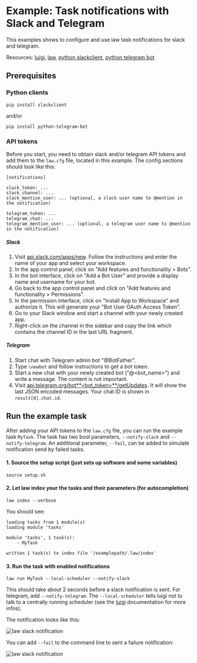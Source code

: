 # Example: Task notifications with Slack and Telegram

This examples shows to configure and use law task notifications for slack and telegram.

Resources: [luigi](http://luigi.readthedocs.io/en/stable), [law](http://law.readthedocs.io/en/latest), [python slackclient](https://github.com/slackapi/python-slackclient), [python telegram bot](https://github.com/python-telegram-bot/python-telegram-bot)


## Prerequisites

### Python clients

```
pip install slackclient
```

and/or

```
pip install python-telegram-bot
```


### API tokens

Before you start, you need to obtain slack and/or telegram API tokens and add them to the `law.cfg` file, located in this example. The config sections should look like this:

```
[notifications]

slack_token: ...
slack_channel: ...
slack_mention_user: ... (optional, a slack user name to @mention in the notification)

telegram_token: ...
telegram_chat: ...
telegram_mention_user: ... (optional, a telegram user name to @mention in the notification)
```


##### Slack

1. Visit [api.slack.com/apps/new](https://api.slack.com/apps/new). Follow the instructions and enter the name of your app and select your workspace.
2. In the app control panel, click on "Add features and functionality > Bots".
3. In the bot interface, click on "Add a Bot User" and provide a display name and username for your bot.
4. Go back to the app control panel and click on "Add features and functionality > Permissions".
5. In the permission interface, click on "Install App to Workspace" and authorize it. This will generate your "Bot User OAuth Access Token".
6. Go to your Slack window and start a channel with your newly created app.
7. Right-click on the channel in the sidebar and copy the link which contains the channel ID in the last URL fragment.


##### Telegram

1. Start chat with Telegram admin bot "@BotFather".
2. Type `\newbot` and follow instructions to get a bot token.
3. Start a new chat with your newly created bot ("@<bot_name>") and write a message. The content is not important.
4. Visit [api.telegram.org/bot**\<bot_token\>**/getUpdates](https://api.telegram.org/bot<bot_token>/getUpdates). It will show the last JSON encoded messages. Your chat ID is shown in `result[0].chat.id`.


## Run the example task

After adding your API tokens to the `law.cfg` file, you can run the example task `MyTask`. The task has two bool parameters, `--notify-slack` and `--notify-telegram`. An additional parameter, `--fail`, can be added to simulate notification send by failed tasks.


#### 1. Source the setup script (just sets up software and some variables)

```shell
source setup.sh
```


#### 2. Let law index your the tasks and their parameters (for autocompletion)

```shell
law index --verbose
```

You should see:

```shell
loading tasks from 1 module(s)
loading module 'tasks'

module 'tasks', 1 task(s):
    - MyTask

written 1 task(s) to index file '/examplepath/.law/index'
```


#### 3. Run the task with enabled notifications


```shell
law run MyTask --local-scheduler --notify-slack
```

This should take about 2 seconds before a slack notification is sent. For telegram, add `--notify-telegram`. The `--local-scheduler` tells luigi not to talk to a centrally running scheduler (see the [luigi](http://luigi.readthedocs.io/en/stable) documentation for more infos).

The notification looks like this:

![law slack notification](https://www.dropbox.com/s/eic7zfdvf83meku/law_slack_notification.png?dl=0&raw=1 "law slack notification")


You can add `--fail` to the command line to sent a failure notification:

![law slack notification](https://www.dropbox.com/s/ltg5tsrmnvqkowt/law_slack_notification_fail.png?dl=0&raw=1 "law slack notification")
